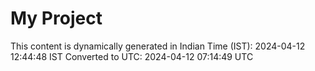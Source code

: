 # My Project

This content is dynamically generated in Indian Time (IST): 2024-04-12 12:44:48 IST
Converted to UTC: 2024-04-12 07:14:49 UTC
